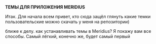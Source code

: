 **ТЕМЫ ДЛЯ ПРИЛОЖЕНИЯ MERIDIUS**


Итак. Для начала всем привет, кто сюда защёл глянуть какие темки пользовательские можно скачать у меня на репозитории)

ближе к делу. как устанавливать темы в Meridius? Я покажу вам все способы. Самый лёгкий, конечно же, будет самый первый
